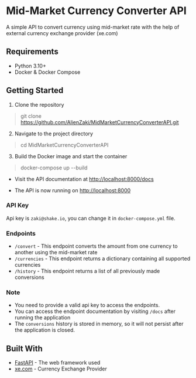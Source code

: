# Mid-Market Currency Converter API


A simple API to convert currency using mid-market rate with the help of external currency exchange provider (xe.com)

## Requirements

-   Python 3.10+
-   Docker & Docker Compose

## Getting Started

1.  Clone the repository
> git clone https://github.com/AlienZaki/MidMarketCurrencyConverterAPI.git

2. Navigate to the project directory
> cd MidMarketCurrencyConverterAPI

3. Build the Docker image and start the container
> docker-compose up --build

- Visit the API documentation at <http://localhost:8000/docs>

- The API is now running on [http://localhost:8000](http://localhost:8000/)

### API Key

Api key is `zaki@shake.io`, you can change it in `docker-compose.yml` file.

### Endpoints

-   `/convert` - This endpoint converts the amount from one currency to another using the mid-market rate
-   `/currencies` - This endpoint returns a dictionary containing all supported currencies
-   `/history` - This endpoint returns a list of all previously made conversions

### Note

-   You need to provide a valid api key to access the endpoints.
-   You can access the endpoint documentation by visiting `/docs` after running the application
-   The `conversions` history is stored in memory, so it will not persist after the application is closed.

Built With
----------

-   [FastAPI](https://fastapi.tiangolo.com/) - The web framework used
-   [xe.com](https://www.xe.com/) - Currency Exchange Provider